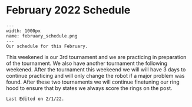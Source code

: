 # February 2022 Schedule

```{figure} ././_images/feb_calendar.png
---
width: 1000px
name: february_schedule.png
---
Our schedule for this February.
```

This weekened is our 3rd tournament and we are practicing in preparation of the tournament. We also have another tournament the following weekened. After the tournament this weekeend we will will have 3 days to continue practicing and will only change the robot if a major problem was found. After these two tournaments we will continue finetuning our ring hood to ensure that by states we always score the rings on the post. 

```{important}
Last Edited on 2/1/22.
```